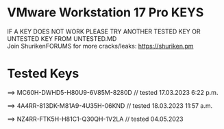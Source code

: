 # VMware Workstation 17 Pro KEYS
IF A KEY DOES NOT WORK PLEASE TRY ANOTHER TESTED KEY OR UNTESTED KEY FROM UNTESTED.MD
<br>Join ShurikenFORUMS for more cracks/leaks: https://shuriken.pm

# Tested Keys
==> MC60H-DWHD5-H80U9-6V85M-8280D // tested 17.03.2023 6:22 p.m.

==> 4A4RR-813DK-M81A9-4U35H-06KND // tested 18.03.2023 11:57 a.m.

==> NZ4RR-FTK5H-H81C1-Q30QH-1V2LA // tested 04.05.2023
